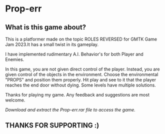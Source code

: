 # Prop-err

## What is this game about?

This is a platformer made on the topic ROLES REVERSED for GMTK Game Jam 2023.It has a small twist in its gameplay.

I have implemented rudimentary A.I. Behavior's for both Player and Enemies. 

In this game, you are not given direct control of the player. Instead, you are given control of the objects in the environment. Choose the environmental "PROPS" and position them properly. Hit play and see to it that the player reaches the end door without dying. Some levels have multiple solutions.

Thanks for playing my game. Any feedback and suggestions are most welcome. 

*Download and extract the Prop-err.rar file to access the game.*

## THANKS FOR SUPPORTING :)
